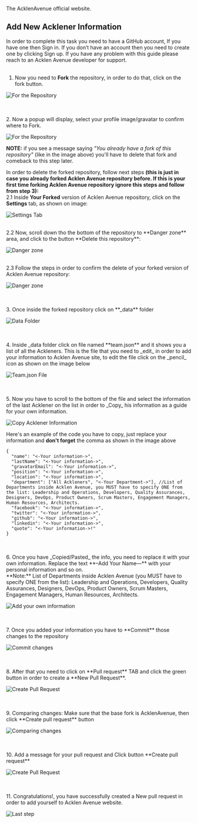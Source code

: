 The AcklenAvenue official website.

## Add New Acklener Information 
In order to complete this task you need to have a GitHub account, If you have one then Sign in. If you don’t have an account then you need to create one by clicking Sign up. If you have any problem with this guide please reach to an Acklen Avenue developer for support.
<br/>
<br/>
1.	Now you need to **Fork** the repository, in order to do that, click on the fork button.

![For the Repository](./img/add-team-member/1.png?raw=true)

<br/>
<br/>
2. Now a popup will display, select your profile image/gravatar to confirm where to Fork.

![For the Repository](./img/add-team-member/2.png?raw=true)

**NOTE:** if you see a message saying *"You already have a fork of this repository"* (like in the image above) you'll have to delete that fork and comeback to this step later.
<br/>

In order to delete the forked repository, follow next steps **(this is just in case you already forked Acklen Avenue repository before. If this is your first time forking Acklen Avenue repository ignore this steps and follow from step 3):**
<br/>
2.1 Inside **Your Forked** version of Acklen Avenue repository, click on the **Settings** tab, as shown on image:

![Settings Tab](./img/add-team-member/12.png?raw=true)

<br/>
2.2 Now, scroll down tho the bottom of the repository to **Danger zone** area, and click to the button **Delete this repository**:

![Danger zone](./img/add-team-member/13.png?raw=true)

<br/>
2.3 Follow the steps in order to confirm the delete of your forked version of Acklen Avenue repository:

![Danger zone](./img/add-team-member/14.png?raw=true)

<br/>
<br/>
3. Once inside the forked repository click on **_data** folder

![Data Folder](./img/add-team-member/3.png)

<br/>
<br/>
4. Inside _data folder click on file named **team.json** and it shows you a list of all the Ackleners. This is the file that you need to _edit_ in order to add your information to Acklen Avenue site, to edit the file click on the _pencil_ icon as shown on the image below

![Team.json File](./img/add-team-member/4.png)

<br/>
<br/>
5. Now you have to scroll to the bottom of the file and select the information of the last Acklener on the list in order to _Copy_ his information as a guide for your own information.

![Copy Acklener Information](./img/add-team-member/5.png)

Here's an example of the code you have to copy, just replace your information and **don't forget** the comma as shown in the image above
```
{
  "name": "<-Your information->",
  "lastName": "<-Your information->",
  "gravatarEmail": "<-Your information->",
  "position": "<-Your information->",
  "location": "<-Your information->",
  "department": ["All Ackleners", "<-Your Department->"], //List of Departments inside Acklen Avenue, you MUST have to specify ONE from the list: Leadership and Operations, Developers, Quality Assurances, Designers, DevOps, Product Owners, Scrum Masters, Engagement Managers, Human Resources, Architects.
  "facebook": "<-Your information->",
  "twitter": "<-Your information->",
  "github": "<-Your information->",
  "linkedin": "<-Your information->",
  "quote": "<-Your information->!"
}
```
<br/>
<br/>
6. Once you have _Copied/Pasted_ the info, you need to replace it with your own information. Replace the text **–Add Your Name—** with your personal information and so on.
<br/>
**Note:** List of Departments inside Acklen Avenue (you MUST have to specify ONE from the list): Leadership and Operations, Developers, Quality Assurances, Designers, DevOps, Product Owners, Scrum Masters, Engagement Managers, Human Resources, Architects.

![Add your own information](./img/add-team-member/6.png)

<br/>
<br/>
7. Once you added your information you have to **Commit** those changes to the repository

![Commit changes](./img/add-team-member/7.png)

<br/>
<br/>
8. After that you need to click on **Pull request** TAB and click the green button in order to create a **New Pull Request**.

![Create Pull Request](./img/add-team-member/8.png)

<br/>
<br/>
9. Comparing changes: Make sure that the base fork is AcklenAvenue, then click **Create pull request** button

![Comparing changes](./img/add-team-member/9.png)

<br/>
<br/>
10. Add a message for your pull request and Click button **Create pull request**

![Create Pull Request](./img/add-team-member/10.png)

<br/>
<br/>
11. Congratulations!, you have successfully created a New pull request in order to add yourself to Acklen Avenue website.

![Last step](./img/add-team-member/11.png)









